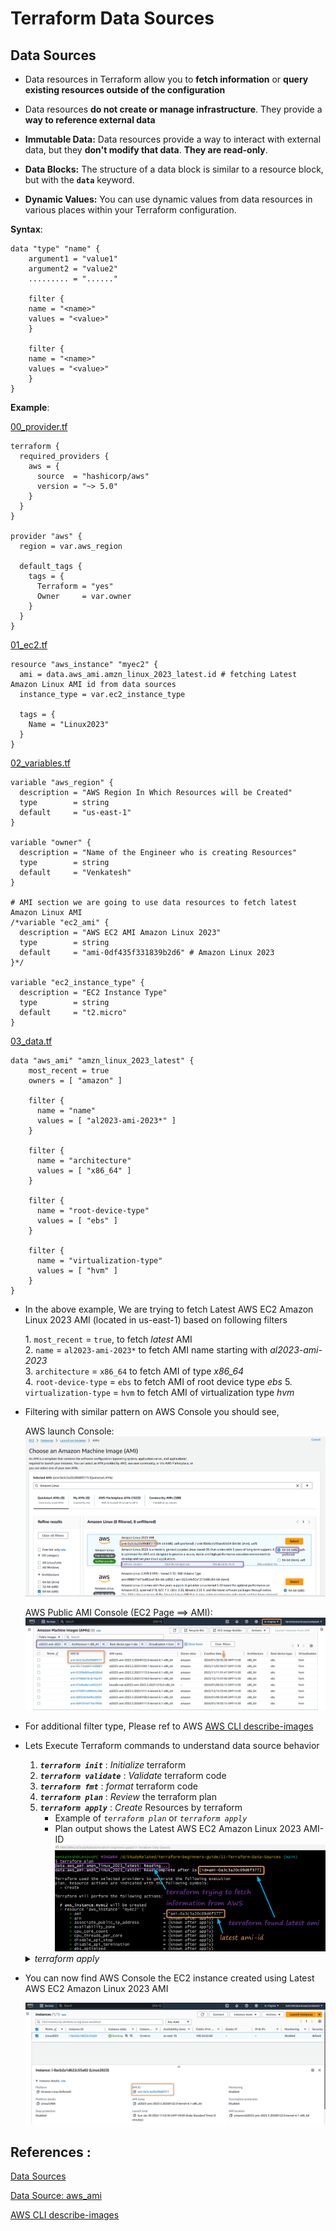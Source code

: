 # Terraform Data Sources

## Data Sources
- Data resources in Terraform allow you to **fetch information** or **query existing resources outside of the configuration**

- Data resources **do not create or manage infrastructure**. They provide a **way to reference external data**

- **Immutable Data:** Data resources provide a way to interact with external data, but they **don't modify that data**. **They are read-only**.

- **Data Blocks:** The structure of a data block is similar to a resource block, but with the **`data`** keyword.

- **Dynamic Values:** You can use dynamic values from data resources in various places within your Terraform configuration.

**Syntax**:

```hcl
data "type" "name" {
	argument1 = "value1"
	argument2 = "value2"
	......... = "......"
	
	filter {
	name = "<name>"
	values = "<value>"
	}
	
	filter {
	name = "<name>"
	values = "<value>"
	}
}
```

**Example**:  

[00_provider.tf](./00_provider.tf)

```hcl
terraform {
  required_providers {
    aws = {
      source  = "hashicorp/aws"
      version = "~> 5.0"
    }
  }
}

provider "aws" {
  region = var.aws_region

  default_tags {
    tags = {
      Terraform = "yes"
      Owner     = var.owner
    }
  }
}
```

[01_ec2.tf](./01_ec2.tf)

```hcl
resource "aws_instance" "myec2" {
  ami = data.aws_ami.amzn_linux_2023_latest.id # fetching Latest Amazon Linux AMI id from data sources
  instance_type = var.ec2_instance_type

  tags = {
    Name = "Linux2023"
  }
}
```

[02_variables.tf](./02_variables.tf)

```hcl
variable "aws_region" {
  description = "AWS Region In Which Resources will be Created"
  type        = string
  default     = "us-east-1"
}

variable "owner" {
  description = "Name of the Engineer who is creating Resources"
  type        = string
  default     = "Venkatesh"
}

# AMI section we are going to use data resources to fetch latest Amazon Linux AMI
/*variable "ec2_ami" {
  description = "AWS EC2 AMI Amazon Linux 2023"
  type        = string
  default     = "ami-0df435f331839b2d6" # Amazon Linux 2023
}*/

variable "ec2_instance_type" {
  description = "EC2 Instance Type"
  type        = string
  default     = "t2.micro"
}
```

[03_data.tf](./03_data.tf)

```hcl
data "aws_ami" "amzn_linux_2023_latest" {
    most_recent = true
    owners = [ "amazon" ]

    filter {
      name = "name"
      values = [ "al2023-ami-2023*" ]
    }

    filter {
      name = "architecture"
      values = [ "x86_64" ]
    }

    filter {
      name = "root-device-type"
      values = [ "ebs" ]
    }

    filter {
      name = "virtualization-type"
      values = [ "hvm" ]
    }
}
```

- In the above example, We are trying to fetch Latest AWS EC2 Amazon Linux 2023 AMI (located in us-east-1) based on following filters  

    1\. `most_recent` = `true`, to fetch *latest* AMI  
    2\. `name` = `al2023-ami-2023*` to fetch AMI name starting with *al2023-ami-2023*  
    3\. `architecture` = `x86_64` to fetch AMI of type *x86_64*   
    4\. `root-device-type` = `ebs` to fetch AMI of root device type *ebs*
    5\. `virtualization-type` = `hvm` to fetch AMI of virtualization type *hvm* 

- Filtering with similar pattern on AWS Console you should see,

    AWS launch Console:
        ![aws-console-ami-id](./imgs/01-dr-aws-launch-console-ami-id.png)  
        
    AWS Public AMI Console (EC2 Page ==> AMI):
        ![aws-console-ami-id](./imgs/00-dr-aws-console-ami-id.png)

 - For additional filter type, Please ref to AWS [AWS CLI describe-images](http://docs.aws.amazon.com/cli/latest/reference/ec2/describe-images.html)



- Lets Execute Terraform commands to understand data source behavior

    1. ***`terraform init`*** : *Initialize* terraform
    2. ***`terraform validate`*** : *Validate* terraform code
    3. ***`terraform fmt`*** : *format* terraform code
    4. ***`terraform plan`*** : *Review* the terraform plan
    5. ***`terraform apply`*** : *Create* Resources by terraform
       - Example of *`terraform plan`* or *`terraform apply`*
       - Plan output shows the Latest AWS EC2 Amazon Linux 2023 AMI-ID
            ![terraform plan](./imgs/02-dr-tf-plan.png)

    <details> 
    <summary> <i>terraform apply</i> </summary>

    ```hcl
    $ terraform apply
    data.aws_ami.amzn_linux_2023_latest: Reading...
    data.aws_ami.amzn_linux_2023_latest: Read complete after 1s [id=ami-0a3c3a20c09d6f377]

    Terraform used the selected providers to generate the following execution
    plan. Resource actions are indicated with the following symbols:
    + create

    Terraform will perform the following actions:

    # aws_instance.myec2 will be created
    + resource "aws_instance" "myec2" {
        + ami                                  = "ami-0a3c3a20c09d6f377"
        + arn                                  = (known after apply)
        + associate_public_ip_address          = (known after apply)
        + availability_zone                    = (known after apply)
        + cpu_core_count                       = (known after apply)
        + cpu_threads_per_core                 = (known after apply)
        + disable_api_stop                     = (known after apply)
        + disable_api_termination              = (known after apply)
        + ebs_optimized                        = (known after apply)
        + get_password_data                    = false
        + host_id                              = (known after apply)
        + host_resource_group_arn              = (known after apply)
        + iam_instance_profile                 = (known after apply)
        + id                                   = (known after apply)
        + instance_initiated_shutdown_behavior = (known after apply)
        + instance_lifecycle                   = (known after apply)
        + instance_state                       = (known after apply)
        + instance_type                        = "t2.micro"
        + ipv6_address_count                   = (known after apply)
        + ipv6_addresses                       = (known after apply)
        + key_name                             = (known after apply)
        + monitoring                           = (known after apply)
        + outpost_arn                          = (known after apply)
        + password_data                        = (known after apply)
        + placement_group                      = (known after apply)
        + placement_partition_number           = (known after apply)
        + primary_network_interface_id         = (known after apply)
        + private_dns                          = (known after apply)
        + private_ip                           = (known after apply)
        + public_dns                           = (known after apply)
        + public_ip                            = (known after apply)
        + secondary_private_ips                = (known after apply)
        + security_groups                      = (known after apply)
        + source_dest_check                    = true
        + spot_instance_request_id             = (known after apply)
        + subnet_id                            = (known after apply)
        + tags                                 = {
            + "Name" = "Linux2023"
            }
        + tags_all                             = {
            + "Name"      = "Linux2023"
            + "Owner"     = "Venkatesh"
            + "Terraform" = "yes"
            }
        + tenancy                              = (known after apply)
        + user_data                            = (known after apply)
        + user_data_base64                     = (known after apply)
        + user_data_replace_on_change          = false
        + vpc_security_group_ids               = (known after apply)
        }

    Plan: 1 to add, 0 to change, 0 to destroy.

    Do you want to perform these actions?
    Terraform will perform the actions described above.
    Only 'yes' will be accepted to approve.

    Enter a value: yes

    aws_instance.myec2: Creating...
    aws_instance.myec2: Still creating... [10s elapsed]
    aws_instance.myec2: Still creating... [20s elapsed]
    aws_instance.myec2: Creation complete after 25s [id=i-0acb2a1d622c55a02]

    Apply complete! Resources: 1 added, 0 changed, 0 destroyed.

    Venkatesh@LenovoPC MINGW64 /d/StudyRelated/terraform-beginners-guide/11-Terraform-Data-Sources (main)

    ```
    </details>

 - You can now find AWS Console the EC2 instance created using Latest AWS EC2 Amazon Linux 2023 AMI

    ![terraform apply](./imgs/03-dr-aws-console-ec2.png)

## References : 

[Data Sources](https://developer.hashicorp.com/terraform/language/data-sources)

[Data Source: aws_ami](https://registry.terraform.io/providers/hashicorp/aws/latest/docs/data-sources/ami)

[AWS CLI describe-images](http://docs.aws.amazon.com/cli/latest/reference/ec2/describe-images.html)





